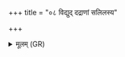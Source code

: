 +++
title = "०८ विद्युद् दद्राणां सलिलस्य"

+++
<details><summary>मूलम् (GR)</summary>

विद्युद् दद्राणां सलिलस्य पृष्ठे  
युवानं सन्तं पलितो जगार ।  
देवस्य पश्य काव्यं महित्वाद्या  
ममार स ह्यः सम् आन ॥
</details>